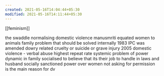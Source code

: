 ```yaml
---
created: 2021-05-16T14:04:44+05:30
modified: 2021-05-16T14:11:44+05:30
---
```

[[feminism]]

the swaddle normalising domestic violence
manusmriti equated women to animals
family problem that should be solved internally
1983 IPC was amended dowry related cruelty or suicide or grave injury
2005 domestic violence - verbal abuse
highest repeat rate
systemic problem of power dynamic in family
socialised to believe that its their job to handle in laws and husband
socially sanctioned power over women
not asking for permission is the main reason for dv

